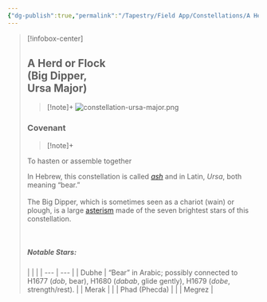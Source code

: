 ```yaml
---
{"dg-publish":true,"permalink":"/Tapestry/Field App/Constellations/A Herd or Flock (Big Dipper, Ursa Major)/","title":"A Herd or Flock (Big Dipper, Ursa Major)","tags":["covenants/constellations","mazzarot"],"dgHomeLink":true,"dgEnableSearch":true}
---
```


> [!infobox-center] 
> ## A Herd or Flock <br> (Big Dipper, <br>Ursa Major)
> > [!note]+
> ![constellation-ursa-major.png](/img/user/File%20Vault/Field%20App/constellation-ursa-major.png)
>  ### Covenant
>> [!note]+ 
>  <p class="note first">To hasten or assemble together</p>
><p class="note second"> In Hebrew, this constellation is called <a href="ash" data-href="ash" class="internal-link"><i>ash</i></a> and in Latin, <i>Ursa</i>, both meaning “bear.” 
><br><br>
>The Big Dipper, which is sometimes seen as a chariot (wain) or plough, is a large <a href="asterism" data-href="asterism" class="internal-link">asterism</a> made of the seven brightest stars of this constellation. </p>
> <br>
> 
> ##### Notable Stars:
> <p class="note first" p style="margin-bottom: 16px;">
><p class="note third">
>
 >|             |        |
| --- | --- |
> | Dubhe    | “Bear” in Arabic; possibly connected to H1677 (<i>dob</i>, bear), H1680 (<i>dabab</i>, glide gently), H1679 (<i>dobe</i>, strength/rest).    |
> | Merak  |                             |
> |   Phad (Phecda)   |                                 |
> | Megrez |